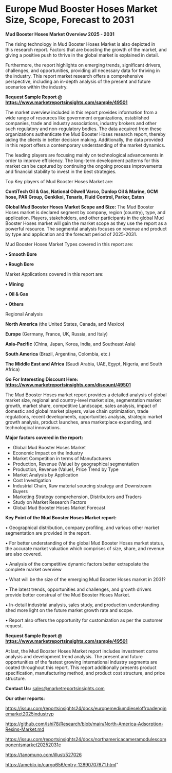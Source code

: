 # Europe Mud Booster Hoses Market Size, Scope, Forecast to 2031

<Strong> Mud Booster Hoses Market Overview 2025 - 2031</strong>

The rising technology in Mud Booster Hoses Market is also depicted in this research report. Factors that are boosting the growth of the market, and giving a positive push to thrive in the global market is explained in detail.

Furthermore, the report highlights on emerging trends, significant drivers, challenges, and opportunities, providing all necessary data for thriving in the industry. This report market research offers a comprehensive perspective, including an in-depth analysis of the present and future scenarios within the industry.

<strong>Request Sample Report @ <a href=https://www.marketreportsinsights.com/sample/49501>https://www.marketreportsinsights.com/sample/49501</a></strong>

The market overview included in this report provides information from a wide range of resources like government organizations, established companies, trade and industry associations, industry brokers and other such regulatory and non-regulatory bodies. The data acquired from these organizations authenticate the Mud Booster Hoses research report, thereby aiding the clients in better decision making. Additionally, the data provided in this report offers a contemporary understanding of the market dynamics.

The leading players are focusing mainly on technological advancements in order to improve efficiency. The long-term development patterns for this market can be captured by continuing the ongoing process improvements and financial stability to invest in the best strategies.

Top Key players of Mud Booster Hoses Market are:

<strong>ContiTech Oil & Gas, National Oilwell Varco, Dunlop Oil & Marine, GCM hose, PAR Group, Genkikoi, Tenaris, Fluid Control, Parker, Eaton</strong>

<strong><b>Global Mud Booster Hoses Market Scope and Size:</b></strong>
The Mud Booster Hoses market is declared segment by company, region (country), type, and application. Players, stakeholders, and other participants in the global Mud Booster Hoses market will gain the market scope as they use the report as a powerful resource. The segmental analysis focuses on revenue and product by type and application and the forecast period of 2025-2031.

Mud Booster Hoses Market Types covered in this report are:

<strong>•  Smooth Bore

•  Rough Bore</strong>

Market Applications covered in this report are:

<strong>•  Mining

•  Oil & Gas

•  Others</strong> 

Regional Analysis

<strong>North America</strong> (the United States, Canada, and Mexico)

<strong>Europe</strong> (Germany, France, UK, Russia, and Italy)

<strong>Asia-Pacific</strong> (China, Japan, Korea, India, and Southeast Asia)

<strong>South America</strong> (Brazil, Argentina, Colombia, etc.)

<strong>The Middle East and Africa</strong> (Saudi Arabia, UAE, Egypt, Nigeria, and South Africa)

<strong>Go For Interesting Discount Here: <a href=https://www.marketreportsinsights.com/discount/49501>https://www.marketreportsinsights.com/discount/49501</a></strong>

The Mud Booster Hoses market report provides a detailed analysis of global market size, regional and country-level market size, segmentation market growth, market share, competitive Landscape, sales analysis, impact of domestic and global market players, value chain optimization, trade regulations, recent developments, opportunities analysis, strategic market growth analysis, product launches, area marketplace expanding, and technological innovations.

<strong><b>Major factors covered in the report:</b></strong>
<ul>
  <li>Global Mud Booster Hoses Market </li>
  <li>Economic Impact on the Industry</li>
  <li>Market Competition in terms of Manufacturers</li>
  <li>Production, Revenue (Value) by geographical segmentation</li>
  <li>Production, Revenue (Value), Price Trend by Type</li>
  <li>Market Analysis by Application</li>
  <li>Cost Investigation</li>
  <li>Industrial Chain, Raw material sourcing strategy and Downstream Buyers</li>
  <li>Marketing Strategy comprehension, Distributors and Traders</li>
  <li>Study on Market Research Factors</li>
  <li>Global Mud Booster Hoses Market Forecast</li>
</ul>

<strong><b>Key Point of the Mud Booster Hoses Market report:</b></strong>

• Geographical distribution, company profiling, and various other market segmentation are provided in the report.

• For better understanding of the global Mud Booster Hoses market status, the accurate market valuation which comprises of size, share, and revenue are also covered.

• Analysis of the competitive dynamic factors better extrapolate the complete market overview

• What will be the size of the emerging Mud Booster Hoses market in 2031?

• The latest trends, opportunities and challenges, and growth drivers provide better construal of the Mud Booster Hoses Market.

• In-detail industrial analysis, sales study, and production understanding shed more light on the future market growth rate and scope.

• Report also offers the opportunity for customization as per the customer request.

<strong>Request Sample Report @ <a href=https://www.marketreportsinsights.com/sample/49501>https://www.marketreportsinsights.com/sample/49501</a></strong>

At last, the Mud Booster Hoses Market report includes investment come analysis and development trend analysis. The present and future opportunities of the fastest growing international industry segments are coated throughout this report. This report additionally presents product specification, manufacturing method, and product cost structure, and price structure.

<strong>Contact Us:</strong>
sales@marketreportsinsights.com

<strong>Our other reports:</strong>

<a href=https://issuu.com/reportsinsights24/docs/europemediumdieseloffroadenginemarket2025industryp>https://issuu.com/reportsinsights24/docs/europemediumdieseloffroadenginemarket2025industryp</a>

<a href=https://github.com/Ishi78/Research/blob/main/North-America-Adsorption-Resins-Market.md>https://github.com/Ishi78/Research/blob/main/North-America-Adsorption-Resins-Market.md</a>

<a href=https://issuu.com/reportsinsights24/docs/northamericacameramodulescomponentsmarket20252031c>https://issuu.com/reportsinsights24/docs/northamericacameramodulescomponentsmarket20252031c</a>

<a href=https://tanomuno.com/illust/527026>https://tanomuno.com/illust/527026</a>

<a href=https://ameblo.jp/cargo656/entry-12890707671.html>https://ameblo.jp/cargo656/entry-12890707671.html</a>"
